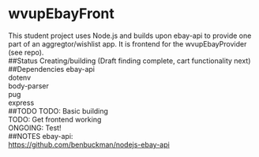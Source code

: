 # wvupEbayFront
This student project uses Node.js and builds upon ebay-api to provide one part of an aggregtor/wishlist app.
It is frontend for the wvupEbayProvider (see repo).<br />
##Status
Creating/building (Draft finding complete, cart functionality next)<br />
##Dependencies
ebay-api<br />
dotenv<br />
body-parser<br />
pug<br />
express<br />
##TODO
TODO: Basic building<br />
TODO: Get frontend working<br />
ONGOING: Test!<br />
##NOTES
ebay-api:<br />
https://github.com/benbuckman/nodejs-ebay-api<br />